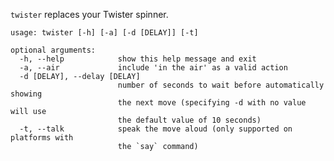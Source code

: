 `twister` replaces your Twister spinner.

    usage: twister [-h] [-a] [-d [DELAY]] [-t]

    optional arguments:
      -h, --help            show this help message and exit
      -a, --air             include 'in the air' as a valid action
      -d [DELAY], --delay [DELAY]
                            number of seconds to wait before automatically showing
                            the next move (specifying -d with no value will use
                            the default value of 10 seconds)
      -t, --talk            speak the move aloud (only supported on platforms with
                            the `say` command)
